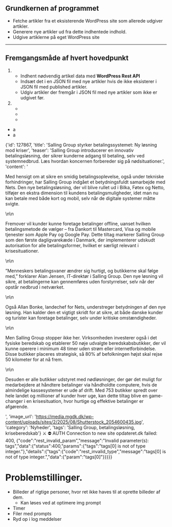 ## Grundkernen af programmet
- Fetche artikler fra et eksisterende WordPress site som allerede udgiver artikler.
- Generere nye artikler ud fra dette indhentede indhold.
- Udgive artiklerne på eget WordPress site
___

## Fremgangsmåde af hvert hovedpunkt
 1.
    - Indhent nødvendig artikel data med <b> WordPress Rest API </b>
    - Indsæt det i en JSON fil med nye artikler hvis de ikke eksisterer i JSON fil med published artikler.
    - Udgiv artikler der fremgår i JSON fil med nye artikler som ikke er udgivet før.
2. 
    -
    -
    -
- a
- a



{'id': 127867, 'title': 'Salling Group styrker betalingssystemet: Ny løsning mod kriser', 'teaser': 'Salling Group introducerer en innovativ betalingsløsning, der sikrer kunderne adgang til betaling, selv ved systemnedbrud. Læs hvordan koncernen forbereder sig på nødsituationer.', 'content': '<p>Med hensigt om at sikre en smidig betalingsoplevelse, også under tekniske forhindringer, har Salling Group indgået et betydningsfuldt samarbejde med Nets. Den nye betalingsløsning, der vil blive rullet ud i Bilka, Føtex og Netto, tilføjer en ekstra dimension til kundens betalingsmuligheder, idet man nu kan betale med både kort og mobil, selv når de digitale systemer måtte svigte.</p>\n\n<p>Fremover vil kunder kunne foretage betalinger offline, uanset hvilken betalingsmetode de vælger – fra Dankort til Mastercard, Visa og mobile tjenester som Apple Pay og Google Pay. Dette tiltag markerer Salling Group som den første dagligvarekæde i Danmark, der implementerer udskudt autorisation for alle betalingsformer, hvilket er særligt relevant i krisesituationer.</p>\n\n<p>”Menneskers betalingsvaner ændrer sig hurtigt, og butikkerne skal følge med,” forklarer Alan Jensen, IT-direktør i Salling Group. Den nye løsning vil sikre, at betalingerne kan gennemføres uden forstyrrelser, selv når der opstår nedbrud i netværket.</p>\n\n<p>Også Allan Bonke, landechef for Nets, understreger betydningen af den nye løsning. Han kalder den et vigtigt skridt for at sikre, at både danske kunder og turister kan foretage betalinger, selv under kritiske omstændigheder.</p>\n\n<p>Men Salling Group stopper ikke her. Virksomheden investerer også i det fysiske beredskab og etablerer 50 nøje udvalgte beredskabsbutikker, der vil kunne operere i minimum 48 timer uden strøm eller internetforbindelse. Disse butikker placeres strategisk, så 80% af befolkningen højst skal rejse 50 kilometer for at nå frem.</p>\n\n<p>Desuden er alle butikker udstyret med nødløsninger, der gør det muligt for medarbejdere at håndtere betalinger via håndholdte computere, hvis de almindelige kassesystemer er ude af drift. Med 753 butikker spredt over hele landet og millioner af kunder hver uge, kan dette tiltag blive en game-changer i en krisesituation, hvor hurtige og effektive betalinger er afgørende.</p>', 'image_url': 'https://media.mgdk.dk/wp-content/uploads/sites/2/2025/08/Shutterstock_2054600435.jpg', 'category': 'Nyheder', 'tags': 'Salling Group, betalingsløsning, kriseberedskab'} ⚔️
⛔ AUTH Connection to new site opdateret.dk failed: 400, {"code":"rest_invalid_param","message":"Invalid parameter(s): tags","data":{"status":400,"params":{"tags":"tags[0] is not of type integer."},"details":{"tags":{"code":"rest_invalid_type","message":"tags[0] is not of type integer.","data":{"param":"tags[0]"}}}}}




# Problemstillinger.
- Billeder af rigtige personer, hvor ret ikke haves til at oprette billeder af dem.
    - Kan løses ved at optimere img prompt
- Timer
- Filer med prompts
- Ryd op i log meddelser